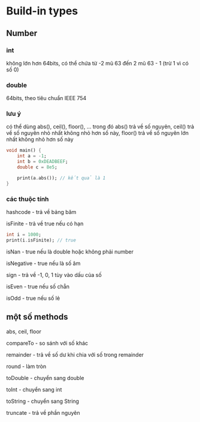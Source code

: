 # Build-in types

## Number

### int 

không lớn hơn 64bits, có thể chứa từ -2 mũ 63 đến 2 mũ 63 - 1 (trừ 1 vì có số 0)


### double

64bits, theo tiêu chuẩn IEEE 754


### lưu ý

có thể dùng abs(), ceil(), floor(), ... trong đó abs() trả về số nguyên, ceil() trả về số nguyên nhỏ nhất không nhỏ hơn số này, floor() trả về số nguyên lớn nhất không nhỏ hơn số này

```dart
void main() {
    int a = -1;
    int b = 0xDEADBEEF;
    double c = 8e5;

    print(a.abs()); // kết quả là 1
}
```
### các thuộc tính

hashcode - trả về bảng băm

isFinite - trả về true nếu có hạn

```dart
int i = 1000;
print(i.isFinite); // true
```
isNan - true nếu là double hoặc không phải number

isNegative - true nếu là số âm

sign - trả về -1, 0, 1 tùy vào dấu của số

isEven - true nếu số chẵn

isOdd - true nếu số lẻ

## một số methods

abs, ceil, floor

compareTo - so sánh với số khác

remainder - trả về số dư khi chia với số trong remainder

round - làm tròn

toDouble - chuyển sang double

toInt - chuyển sang int

toString - chuyển sang String

truncate - trả về phần nguyên 